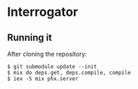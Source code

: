 # Interrogator

## Running it

After cloning the repository:

``` shell
$ git submodule update --init
$ mix do deps.get, deps.compile, compile
$ iex -S mix phx.server
```
